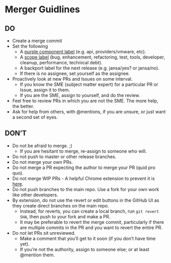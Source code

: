 # Merger Guidlines

## DO
* Create a merge commit
* Set the following
  * A [purple component label][1] (e.g. api, providers/vmware, etc).
  * A [scope label][1] (bug, enhancement, refactoring, test, tools, developer, cleanup, performance, technical debt).
  * A backport label for the next release (e.g. jansa/yes? or jansa/no).
  * If there is no assignee, set yourself as the assignee.
* Proactively look at new PRs and Issues on some interval.
  * If you know the SME (subject matter expert) for a particular PR or Issue, assign it to them.
  * If you are the SME, assign to yourself, and do the review.
* Feel free to review PRs in which you are not the SME.  The more help, the better.
* Ask for help from others, with @mentions, if you are unsure, or just want a second set of eyes.

## DON’T
* Do not be afraid to merge. ;)
  * If you are hesitant to merge, re-assign to someone who will.
* Do not push to master or other release branches.
* Do not merge your own PRs.
* Do not merge a PR expecting the author to merge your PR (quid pro quo).
* Do not merge WIP PRs - A helpful Chrome extension to prevent it is [here](https://chrome.google.com/webstore/detail/do-not-merge-wip-for-gith/nimelepbpejjlbmoobocpfnjhihnpked).
* Do not push branches to the main repo.  Use a fork for your own work like other developers.
* By extension, do not use the revert or edit buttons in the GitHub UI as they create direct branches on the main repo.
  * Instead, for reverts, you can create a local branch, run `git revert SHA`, then push to your fork and make a PR.
  * It may be preferable to revert the merge commit, particularly if there are multiple commits in the PR and you want to revert the entire PR.
* Do not let PRs sit unreviewed.
  * Make a comment that you’ll get to it soon (if you don’t have time yet).
  * If you’re not the authority, assign to someone else; or at least @mention them.

[1]: labels.md#about-the-label-colors
